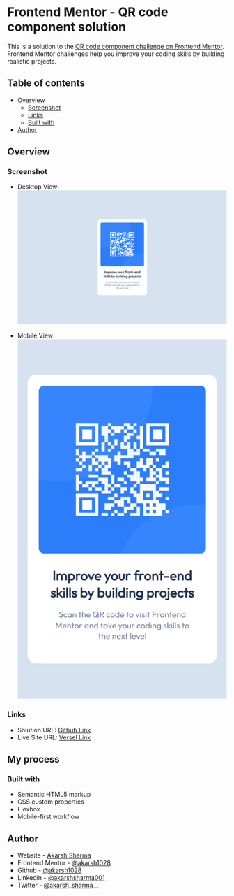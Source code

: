 # Frontend Mentor - QR code component solution

This is a solution to the [QR code component challenge on Frontend Mentor](https://www.frontendmentor.io/challenges/qr-code-component-iux_sIO_H). Frontend Mentor challenges help you improve your coding skills by building realistic projects. 

## Table of contents

- [Overview](#overview)
  - [Screenshot](#screenshot)
  - [Links](#links)
  - [Built with](#built-with)
- [Author](#author)

## Overview

### Screenshot

- Desktop View:
![](design/desktop.png)

- Mobile View:
![](design/mobile.png)

### Links

- Solution URL: [Github Link](https://github.com/akarsh1028/qr-code-component-main)
- Live Site URL: [Versel Link](https://qr-code-component-main-nine-drab.vercel.app/)

## My process

### Built with

- Semantic HTML5 markup
- CSS custom properties
- Flexbox
- Mobile-first workflow

## Author

- Website - [Akarsh Sharma](https://akarshsharma.vercel.app/)
- Frontend Mentor - [@akarsh1028](https://www.frontendmentor.io/profile/akarsh1028)
- Github - [@akarsh1028](https://github.com/akarsh1028)
- Linkedin - [@akarshsharma001](https://www.linkedin.com/in/akarshsharma001/)
- Twitter - [@akarsh_sharma__](https://twitter.com/akarsh_sharma__)
